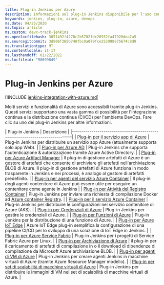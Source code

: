 ```yaml
---
title: Plug-in Jenkins per Azure
description: Informazioni sul plug-in Jenkins disponibile per l'uso con Azure
keywords: jenkins, plug-in, azure, devops
ms.date: 04/25/2020
ms.topic: article
ms.custom: devx-track-jenkins
ms.openlocfilehash: 3051492f4278c2b5702fdc20932fa47928dea7a5
ms.sourcegitcommit: 3d906f265b748fbc0a070fce252098675674c8d9
ms.translationtype: MT
ms.contentlocale: it-IT
ms.lasthandoff: 01/22/2021
ms.locfileid: "98699849"
---
```

# <a name="jenkins-plug-ins-for-azure"></a>Plug-in Jenkins per Azure

[!INCLUDE [jenkins-integration-with-azure.md](includes/jenkins-integration-with-azure.md)]

Molti servizi e funzionalità di Azure sono accessibili tramite plug-in Jenkins. Questi servizi supportano una vasta gamma di possibilità per l'integrazione continua e la distribuzione continua (CI/CD) per l'ambiente DevOps. Fare clic su uno dei plug-in Jenkins per altre informazioni.

| Plug-in Jenkins | Descrizione                                   |
|------------------------------------------------------------------------------|
| [Plug-in per il servizio app di Azure](https://plugins.jenkins.io/azure-app-service)     | Plug-in Jenkins per distribuire un servizio app Azure (attualmente supporta solo app Web). |
| [Plug-in per Azure AD](https://plugins.jenkins.io/azure-ad)                       | Plug-in Jenkins che supporta l'autenticazione & autorizzazione tramite Azure Active Directory. |
| [Plug-in per Azure Artifact Manager](https://plugins.jenkins.io/azure-artifact-manager) | Il plug-in di gestione artefatti di Azure è un gestore di artefatti che consente di archiviare gli artefatti nell'archiviazione BLOB di Azure. Il plug-in di gestione artefatti di Azure funziona in modo trasparente in Jenkins e nei processi, è analogo al gestore di artefatti predefinito. |
| [Plug-in per agenti del servizio Azure Container](https://plugins.jenkins.io/azure-container-agents) | Il plug-in degli agenti contenitore di Azure può essere utile per eseguire un contenitore come agente in Jenkins |
| [Plug-in per Attività del Registro Container](https://plugins.jenkins.io/azure-container-registry-tasks)       | Plug-in Jenkins per inviare una richiesta di compilazione Docker ad [Azure container Registry](/azure/container-registry/container-registry-tasks-overview). |
| [Plug-in per il servizio Azure Container](https://plugins.jenkins.io/azure-acs)       | Plug-in Jenkins per distribuire le configurazioni nel servizio contenitore di Azure (AKS). |
| [Plug-in per Credenziali di Azure](https://plugins.jenkins.io/azure-credentials)      | Plug-in Jenkins per gestire le credenziali di Azure. |
| [Plug-in per Funzioni di Azure](https://plugins.jenkins.io/azure-function)           | Plug-in Jenkins per la distribuzione di una funzione di Azure. |
| [Plug-in per Azure IoT Edge](https://plugins.jenkins.io/azure-iot-edge)           | Azure IoT Edge plug-in semplifica la configurazione di una pipeline CI/CD per lo sviluppo di una soluzione di IoT Edge in Jenkins. |
| [Plug-in per Azure Service Fabric](https://plugins.jenkins.io/service-fabric)     | Plug-in Jenkins per i progetti di Service Fabric Azure per Linux. |
| [Plug-in per Archiviazione di Azure](https://plugins.jenkins.io/windows-azure-storage)     | il plug-in per il caricamento di artefatti di compilazione in o il download di dipendenze di compilazione da Microsoft Azure archiviazione BLOB. |
| [Plug-in per agenti di VM di Azure](https://plugins.jenkins.io/azure-vm-agents)         | Plug-in Jenkins per creare agenti Jenkins in macchine virtuali di Azure (tramite Azure Resource Manager modello). |
| [Plug-in per set di scalabilità di macchine virtuali di Azure](https://plugins.jenkins.io/azure-vmss)           | Plug-in Jenkins per distribuire le immagini di VM nei set di scalabilità di macchine virtuali di Azure. |